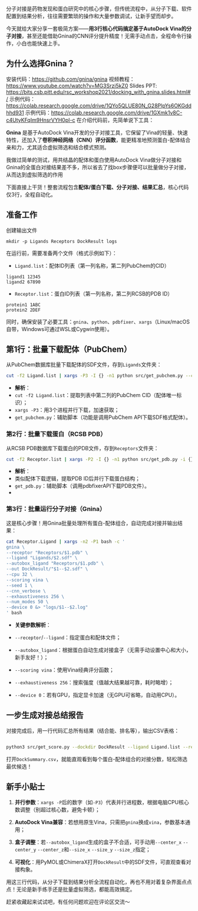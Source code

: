 分子对接是药物发现和蛋白研究中的核心步骤，但传统流程中，从分子下载、软件配置到结果分析，往往需要繁琐的操作和大量参数调试，让新手望而却步。

今天就给大家分享一套极简方案——**用3行核心代码搞定基于AutoDock Vina的分子对接**，甚至还能借助Gnina的CNN评分提升精度！无需手动点击，全程命令行操作，小白也能快速上手。

## 为什么选择Gnina？
安装代码：https://github.com/gnina/gnina
视频教程：https://www.youtube.com/watch?v=MG3Srzi5kZ0
Slides PPT: https://bits.csb.pitt.edu/rsc_workshop2021/docking_with_gnina.slides.html#/
示例代码：https://colab.research.google.com/drive/1QYo5QLUE80N_G28PlpYs6OKGddhhd931
示例代码：https://colab.research.google.com/drive/1GXmk1v8C-c4UtyKFqIm9HnsrVYH0pI-c
在介绍代码前，先简单说下工具：

**Gnina** 是基于AutoDock Vina开发的分子对接工具，它保留了Vina的轻量、快速特性，还加入了**卷积神经网络（CNN）评分函数**，能更精准地预测蛋白-配体结合亲和力，尤其适合虚拟筛选和结合模式预测。

我做过简单的测试，用共结晶的配体和蛋白使用AutoDock Vina做分子对接和Gnina的全蛋白对接结果差不多，所以省去了找box步骤便可以批量做分子对接，从而达到虚拟筛选的作用
 

下面直接上干货！整套流程包含**配体/蛋白下载、分子对接、结果汇总**，核心代码仅3行，全程自动化。

  
## 准备工作
创建输出文件
```shell
mkdir -p Ligands Receptors DockResult logs
```

在运行前，需要准备两个文件（格式示例如下）：

- `Ligand.list`：配体ID列表（第一列名称，第二列PubChem的CID）

```shell
ligand1 12345
ligand2 67890
```

- `Receptor.list`：蛋白ID列表（第一列名称，第二列RCSB的PDB ID）

```shell
protein1 1ABC
protein2 2DEF
```

同时，确保安装了必要工具：`gnina`、`python`、`pdbfixer`、`xargs`（Linux/macOS自带，Windows可通过WSL或Cygwin使用）。

## 第1行：批量下载配体（PubChem）

从PubChem数据库批量下载配体的SDF文件，存到`Ligands`文件夹：

```bash
cut -f2 Ligand.list | xargs -P3 -I {} -n1 python src/get_pubchem.py --cid {} --output Ligands/{}.sdf
```

- **解析**：
- `cut -f2 Ligand.list`：提取列表中第二列的PubChem CID（配体唯一标识）；
- `xargs -P3`：用3个进程并行下载，加速获取；
- `get_pubchem.py`：辅助脚本（功能是调用PubChem API下载SDF格式配体）。

### 第2行：批量下载蛋白（RCSB PDB）

从RCSB PDB数据库下载蛋白的PDB文件，存到`Receptors`文件夹：

```bash
cut -f2 Receptor.list | xargs -P2 -I {} -n1 python src/get_pdb.py -i {} -o Receptors
```

- **解析**：
- 类似配体下载逻辑，提取PDB ID后并行下载蛋白结构；
- `get_pdb.py`：辅助脚本（调用pdbfixerAPI下载PDB文件）。
-
### 第3行：批量运行分子对接（Gnina）

这是核心步骤！用Gnina批量处理所有蛋白-配体组合，自动完成对接并输出结果：

```bash
cat Receptor.Ligand | xargs -n2 -P1 bash -c '
gnina \
--receptor "Receptors/$1.pdb" \
--ligand "Ligands/$2.sdf" \
--autobox_ligand "Receptors/$1.pdb" \
--out DockResult/"$1--$2.sdf" \
--cpu 32 \
--scoring vina \
--seed 1 \
--cnn_verbose \
--exhaustiveness 256 \
--num_modes 50 \
--device 0 &> "logs/$1--$2.log"
' bash
```

- **关键参数解析**：

- `--receptor`/`--ligand`：指定蛋白和配体文件；
- `--autobox_ligand`：根据蛋白自动生成对接盒子（无需手动设置中心和大小，新手友好！）；
- `--scoring vina`：使用Vina经典评分函数；
- `--exhaustiveness 256`：搜索强度（值越大结果越可靠，耗时略增）；
- `--device 0`：若有GPU，指定显卡加速（无GPU可省略，自动用CPU）。

## 一步生成对接总结报告

对接完成后，用一行代码汇总所有结果（结合能、排名等），输出CSV表格：

```bash

python3 src/get_score.py --dockdir DockResult --ligand Ligand.list --receptor Receptor.list --output DockSummary.csv

```

打开`DockSummary.csv`，就能直观看到每个蛋白-配体组合的对接分数，轻松筛选最优候选！

  
  

## 新手小贴士

1. **并行参数**：`xargs -P`后的数字（如`-P3`）代表并行进程数，根据电脑CPU核心数调整（别超过核心数，避免卡顿）；

2. **AutoDock Vina兼容**：若想用原生Vina，只需把`gnina`换成`vina`，参数基本通用；

3. **盒子调整**：若`--autobox_ligand`生成的盒子不合适，可手动用`--center_x` `--center_y` `--center_z`和`--size_x` `--size_y` `--size_z`指定；

4. **可视化**：用PyMOL或ChimeraX打开`DockResult`中的SDF文件，可直观查看对接构象。

  
  

用这三行代码，从分子下载到结果分析全流程自动化，再也不用对着复杂界面点点点！无论是新手练手还是批量虚拟筛选，都能高效搞定。

  

赶紧收藏起来试试吧，有任何问题欢迎在评论区交流～